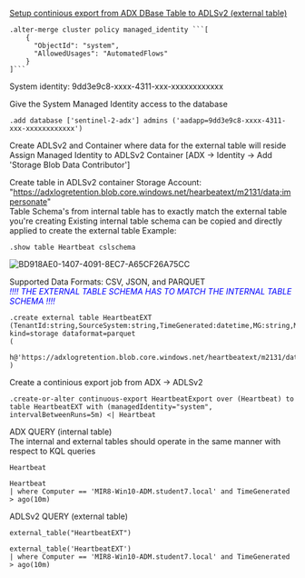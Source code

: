 [Setup continious export from ADX DBase Table to ADLSv2 (external table)](https://learn.microsoft.com/en-us/azure/data-explorer/kusto/management/data-export/continuous-export-with-managed-identity?tabs=system-assigned%2Cazure-storage)
```console
.alter-merge cluster policy managed_identity ```[
    {
      "ObjectId": "system",
      "AllowedUsages": "AutomatedFlows"
    }
]```
```
System identity: 9dd3e9c8-xxxx-4311-xxx-xxxxxxxxxxxx

Give the System Managed Identity access to the database
```console
.add database ['sentinel-2-adx'] admins ('aadapp=9dd3e9c8-xxxx-4311-xxx-xxxxxxxxxxxx')
```

Create ADLSv2 and Container where data for the external table will reside
Assign Managed Identity to ADLSv2 Container [ADX -> Identity -> Add 'Storage Blob Data Contributor']

Create table in ADLSv2 container
Storage Account: "https://adxlogretention.blob.core.windows.net/hearbeatext/m2131/data;impersonate" <br />
Table Schema's from internal table has to exactly match the external table you're creating
Existing internal table schema can be copied and directly applied to create the external table
Example:
```console
.show table Heartbeat cslschema
```
![BD918AE0-1407-4091-8EC7-A65CF26A75CC](https://github.com/dcodev1702/splunk_2_adx/assets/32214072/4f9484fc-3c4d-4ef2-b55e-d1bfae328b4e)

Supported Data Formats: CSV, JSON, and PARQUET <br />
<span style="color:blue">*!!!! THE EXTERNAL TABLE SCHEMA HAS TO MATCH THE INTERNAL TABLE SCHEMA !!!!*</span>

```console
.create external table HeartbeatEXT (TenantId:string,SourceSystem:string,TimeGenerated:datetime,MG:string,ManagementGroupName:string,SourceComputerId:string,ComputerIP:string,Computer:string,Category:string,OSType:string,OSName:string,OSMajorVersion:string,OSMinorVersion:string,Version:string,SCAgentChannel:string,IsGatewayInstalled:string,RemoteIPLongitude:string,RemoteIPLatitude:string,RemoteIPCountry:string,SubscriptionId:string,ResourceGroup:string,ResourceProvider:string,Resource:string,ResourceId:string,ResourceType:string,ComputerEnvironment:string,Solutions:string,VMUUID:string,ComputerPrivateIPs:string,Type:string,_ResourceId:string) kind=storage dataformat=parquet 
( 
    h@'https://adxlogretention.blob.core.windows.net/heartbeatext/m2131/data;impersonate' 
)
```

Create a continious export job from ADX -> ADLSv2
```console
.create-or-alter continuous-export HeartbeatExport over (Heartbeat) to table HeartbeatEXT with (managedIdentity="system", intervalBetweenRuns=5m) <| Heartbeat
```

ADX QUERY (internal table) <br />
The internal and external tables should operate in the same manner with respect to KQL queries <br />
```console
Heartbeat

Heartbeat
| where Computer == 'MIR8-Win10-ADM.student7.local' and TimeGenerated > ago(10m)
```

ADLSv2 QUERY (external table) <br />
```console
external_table("HeartbeatEXT")

external_table('HeartbeatEXT')
| where Computer == 'MIR8-Win10-ADM.student7.local' and TimeGenerated > ago(10m)
```
